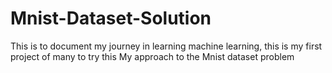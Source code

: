 # Mnist-Dataset-Solution
This is to document my journey in learning machine learning, this is my first project of many to try this
My approach to the Mnist dataset problem 


